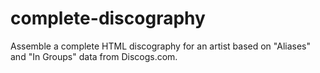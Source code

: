 # complete-discography
Assemble a complete HTML discography for an artist based on "Aliases" and "In Groups" data from Discogs.com.
